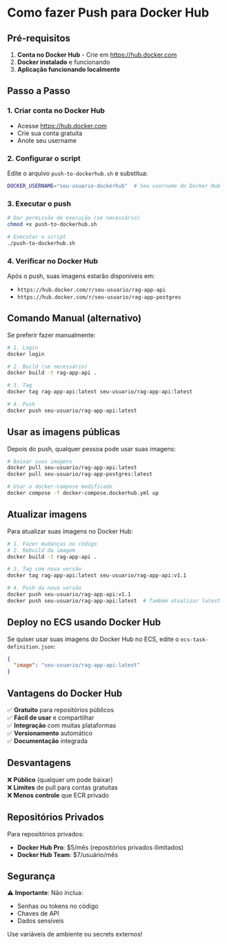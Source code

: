 # Como fazer Push para Docker Hub

## Pré-requisitos

1. **Conta no Docker Hub** - Crie em https://hub.docker.com
2. **Docker instalado** e funcionando
3. **Aplicação funcionando localmente**

## Passo a Passo

### 1. Criar conta no Docker Hub
- Acesse https://hub.docker.com
- Crie sua conta gratuita
- Anote seu username

### 2. Configurar o script
Edite o arquivo `push-to-dockerhub.sh` e substitua:
```bash
DOCKER_USERNAME="seu-usuario-dockerhub"  # Seu username do Docker Hub
```

### 3. Executar o push
```bash
# Dar permissão de execução (se necessário)
chmod +x push-to-dockerhub.sh

# Executar o script
./push-to-dockerhub.sh
```

### 4. Verificar no Docker Hub
Após o push, suas imagens estarão disponíveis em:
- `https://hub.docker.com/r/seu-usuario/rag-app-api`
- `https://hub.docker.com/r/seu-usuario/rag-app-postgres`

## Comando Manual (alternativo)

Se preferir fazer manualmente:

```bash
# 1. Login
docker login

# 2. Build (se necessário)
docker build -t rag-app-api .

# 3. Tag
docker tag rag-app-api:latest seu-usuario/rag-app-api:latest

# 4. Push
docker push seu-usuario/rag-app-api:latest
```

## Usar as imagens públicas

Depois do push, qualquer pessoa pode usar suas imagens:

```bash
# Baixar suas imagens
docker pull seu-usuario/rag-app-api:latest
docker pull seu-usuario/rag-app-postgres:latest

# Usar o docker-compose modificado
docker compose -f docker-compose.dockerhub.yml up
```

## Atualizar imagens

Para atualizar suas imagens no Docker Hub:

```bash
# 1. Fazer mudanças no código
# 2. Rebuild da imagem
docker build -t rag-app-api .

# 3. Tag com nova versão
docker tag rag-app-api:latest seu-usuario/rag-app-api:v1.1

# 4. Push da nova versão
docker push seu-usuario/rag-app-api:v1.1
docker push seu-usuario/rag-app-api:latest  # Também atualizar latest
```

## Deploy no ECS usando Docker Hub

Se quiser usar suas imagens do Docker Hub no ECS, edite o `ecs-task-definition.json`:

```json
{
  "image": "seu-usuario/rag-app-api:latest"
}
```

## Vantagens do Docker Hub

✅ **Gratuito** para repositórios públicos  
✅ **Fácil de usar** e compartilhar  
✅ **Integração** com muitas plataformas  
✅ **Versionamento** automático  
✅ **Documentação** integrada  

## Desvantagens

❌ **Público** (qualquer um pode baixar)  
❌ **Limites** de pull para contas gratuitas  
❌ **Menos controle** que ECR privado  

## Repositórios Privados

Para repositórios privados:
- **Docker Hub Pro**: $5/mês (repositórios privados ilimitados)
- **Docker Hub Team**: $7/usuário/mês

## Segurança

⚠️ **Importante**: Não inclua:
- Senhas ou tokens no código
- Chaves de API
- Dados sensíveis

Use variáveis de ambiente ou secrets externos!